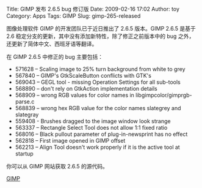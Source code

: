 Title: GIMP 发布 2.6.5 bug 修订版
Date: 2009-02-16 17:02
Author: toy
Category: Apps
Tags: GIMP
Slug: gimp-265-released

图像处理软件 GIMP 的开发团队已于近日推出了 2.6.5 版本。GIMP 2.6.5 是基于
2.6 稳定分支的更新，其中没有添加新特性，除了修正之前版本中的 bug
之外，还更新了简体中文、西班牙语等翻译。

在 GIMP 2.6.5 中修正的 bug 主要包括：

-   571628 – Scaling image to 25% turn background from white to grey
-   567840 – GIMP's GtkScaleButton conflicts with GTK's
-   569043 – GEGL tool - missing Operation Settings for all sub-tools
-   568890 – don't rely on GtkAction implementation details
-   568909 – wrong RGB values for color names in
    libgimpcolor/gimprgb-parse.c
-   568839 – wrong hex RGB value for the color names slategrey and
    slategray
-   559408 - Brushes dragged to the image window look strange
-   563337 – Rectangle Select Tool does not allow 1:1 fixed ratio
-   568016 – Black pullout parameter of plug-in-newsprint has no effect
-   562818 – First image opened in GIMP offset
-   562213 – Align Tool doesn't work properly if it is the active tool
    at startup

你可以从 GIMP 网站获取 2.6.5 的源代码。

[GIMP](http://gimp.org/downloads/)
